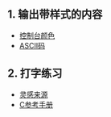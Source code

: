 ## 1. 输出带样式的内容


- [控制台颜色](https://misc.flogisoft.com/bash/tip_colors_and_formatting)
- [ASCII码](https://web.cs.dal.ca/~zyu/ascii.html)



## 2. 打字练习

- [灵感来源](https://www.typingbolt.com/)
- [C参考手册](https://zh.cppreference.com/w/c)